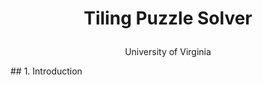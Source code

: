 # <p align="center">Tiling Puzzle Solver</p>
<p align="center">University of Virginia</p>
## 1. Introduction
